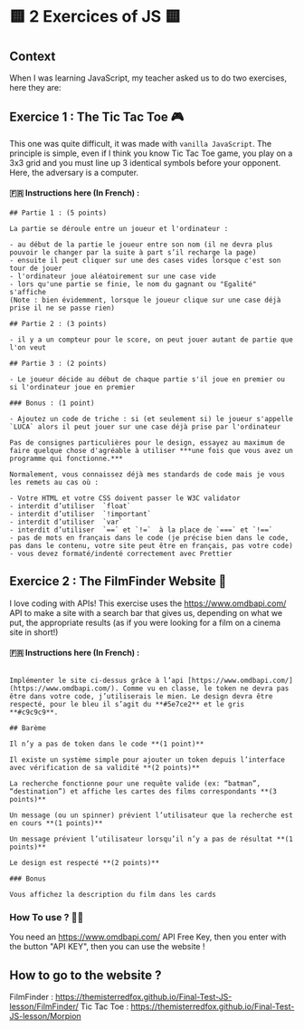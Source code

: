 # 🟨 2 Exercices of JS 🟨

## Context

When I was learning JavaScript, my teacher asked us to do two exercises, here they are:

## Exercice 1 : The Tic Tac Toe 🎮

This one was quite difficult, it was made with `vanilla JavaScript`. The principle is simple, even if I think you know Tic Tac Toe game, you play on a 3x3 grid and you must line up 3 identical symbols before your opponent. Here, the adversary is a computer.
#### 🇫🇷 Instructions here (In French) : 
```
## Partie 1 : (5 points)

La partie se déroule entre un joueur et l'ordinateur :

- au début de la partie le joueur entre son nom (il ne devra plus pouvoir le changer par la suite à part s’il recharge la page)
- ensuite il peut cliquer sur une des cases vides lorsque c'est son tour de jouer
- l'ordinateur joue aléatoirement sur une case vide
- lors qu'une partie se finie, le nom du gagnant ou "Egalité" s'affiche
(Note : bien évidemment, lorsque le joueur clique sur une case déjà prise il ne se passe rien)

## Partie 2 : (3 points)

- il y a un compteur pour le score, on peut jouer autant de partie que l'on veut

## Partie 3 : (2 points)

- Le joueur décide au début de chaque partie s'il joue en premier ou si l'ordinateur joue en premier

### Bonus : (1 point)

- Ajoutez un code de triche : si (et seulement si) le joueur s'appelle `LUCA` alors il peut jouer sur une case déjà prise par l'ordinateur

Pas de consignes particulières pour le design, essayez au maximum de faire quelque chose d'agréable à utiliser ***une fois que vous avez un programme qui fonctionne.***

Normalement, vous connaissez déjà mes standards de code mais je vous les remets au cas où :

- Votre HTML et votre CSS doivent passer le W3C validator
- interdit d’utiliser  `float`
- interdit d’utiliser  `!important`
- interdit d’utiliser  `var`
- interdit d’utiliser  `==` et `!=`  à la place de `===` et `!==`
- pas de mots en français dans le code (je précise bien dans le code, pas dans le contenu, votre site peut être en français, pas votre code)
- vous devez formaté/indenté correctement avec Prettier
```

## Exercice 2 : The FilmFinder Website 🎥

I love coding with APIs! This exercise uses the https://www.omdbapi.com/ API to make a site with a search bar that gives us, depending on what we put, the appropriate results (as if you were looking for a film on a cinema site in short!)
#### 🇫🇷 Instructions here (In French) : 
``` ## Consigne

Implémenter le site ci-dessus grâce à l’api [https://www.omdbapi.com/](https://www.omdbapi.com/). Comme vu en classe, le token ne devra pas être dans votre code, j’utiliserais le mien. Le design devra être respecté, pour le bleu il s’agit du **#5e7ce2** et le gris **#c9c9c9**.

## Barème

Il n’y a pas de token dans le code **(1 point)**

Il existe un système simple pour ajouter un token depuis l’interface avec vérification de sa validité **(2 points)**

La recherche fonctionne pour une requête valide (ex: “batman”, “destination”) et affiche les cartes des films correspondants **(3 points)**

Un message (ou un spinner) prévient l’utilisateur que la recherche est en cours **(1 points)**

Un message prévient l’utilisateur lorsqu’il n’y a pas de résultat **(1 points)**

Le design est respecté **(2 points)**

### Bonus

Vous affichez la description du film dans les cards

```

### How To use ? 🤩🎥

You need an https://www.omdbapi.com/ API Free Key, then you enter with the button "API KEY", then you can use the website !


## How to go to the website ?
FilmFinder : https://themisterredfox.github.io/Final-Test-JS-lesson/FilmFinder/
Tic Tac Toe : https://themisterredfox.github.io/Final-Test-JS-lesson/Morpion
